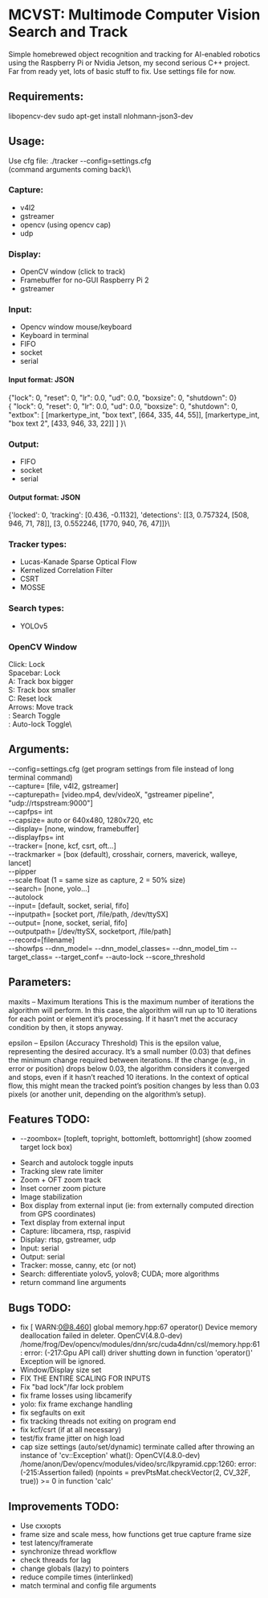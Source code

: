 # MCVST: Multimode Computer Vision Search and Track
Simple homebrewed object recognition and tracking for AI-enabled robotics using the Raspberry Pi or Nvidia Jetson, my second serious C++ project. \
Far from ready yet, lots of basic stuff to fix. Use settings file for now.

## Requirements:
libopencv-dev
sudo apt-get install nlohmann-json3-dev

## Usage:
Use cfg file: ./tracker --config=settings.cfg\
(command arguments coming back)\

### Capture:
* v4l2 
* gstreamer
* opencv (using opencv cap)
* udp

### Display:
* OpenCV window (click to track)
* Framebuffer for no-GUI Raspberry Pi 2
* gstreamer

### Input:
* Opencv window mouse/keyboard
* Keyboard in terminal
* FIFO
* socket
* serial

#### Input format: JSON
{"lock": 0, "reset": 0, "lr": 0.0, "ud": 0.0, "boxsize": 0, "shutdown": 0}\
{
    "lock": 0, 
    "reset": 0, 
    "lr": 0.0, 
    "ud": 0.0, 
    "boxsize": 0, 
    "shutdown": 0, 
    "extbox": [
        [markertype_int, "box text", [664, 335, 44, 55]],
        [markertype_int, "box text 2", [433, 946, 33, 22]]
    ]
}\

### Output:
* FIFO
* socket
* serial

#### Output format: JSON
{'locked': 0, 'tracking': [0.436, -0.1132], 'detections': [[3, 0.757324, [508, 946, 71, 78]], [3, 0.552246, [1770, 940, 76, 47]]}\


### Tracker types:
* Lucas-Kanade Sparse Optical Flow
* Kernelized Correlation Filter
* CSRT
* MOSSE

### Search types:
* YOLOv5

### OpenCV Window
Click: Lock\
Spacebar: Lock\
A: Track box bigger\
S: Track box smaller\
C: Reset lock\
Arrows: Move track\
 : Search Toggle\
 : Auto-lock Toggle\

## Arguments:
--config=settings.cfg (get program settings from file instead of long terminal command)\
--capture= [file, v4l2, gstreamer]\
--capturepath= [video.mp4, dev/videoX, "gstreamer pipeline", "udp://rtspstream:9000"]\
--capfps= int\
--capsize= auto or 640x480, 1280x720, etc\
--display= [none, window, framebuffer]\
--displayfps= int\
--tracker= [none, kcf, csrt, oft...]\
--trackmarker = [box (default), crosshair, corners, maverick, walleye, lancet]\
--pipper\
--scale float (1 = same size as capture, 2 = 50% size)\
--search= [none, yolo...]\
--autolock\
--input= [default, socket, serial, fifo]\
--inputpath= [socket port, /file/path, /dev/ttySX]\
--output= [none, socket, serial, fifo]\
--outputpath= [/dev/ttySX, socketport, /file/path]\
--record=[filename]\
--showfps
--dnn_model=
--dnn_model_classes=
--dnn_model_tim
--target_class=
--target_conf=
--auto-lock
--score_threshold

## Parameters:
maxits – Maximum Iterations
This is the maximum number of iterations the algorithm will perform. In this case, the algorithm will run up to 10 iterations for each point or element it’s processing. If it hasn’t met the accuracy condition by then, it stops anyway.

epsilon – Epsilon (Accuracy Threshold)
This is the epsilon value, representing the desired accuracy. It’s a small number (0.03) that defines the minimum change required between iterations. If the change (e.g., in error or position) drops below 0.03, the algorithm considers it converged and stops, even if it hasn’t reached 10 iterations. In the context of optical flow, this might mean the tracked point’s position changes by less than 0.03 pixels (or another unit, depending on the algorithm’s setup).



## Features TODO:
* --zoombox= [topleft, topright, bottomleft, bottomright] (show zoomed target lock box)
- Search and autolock toggle inputs
- Tracking slew rate limiter
- Zoom + OFT zoom track
- Inset corner zoom picture
- Image stabilization
- Box display from external input (ie: from externally computed direction from GPS coordinates)
- Text display from external input 
- Capture: libcamera, rtsp, raspivid
- Display: rtsp, gstreamer, udp
- Input: serial
- Output: serial
- Tracker: mosse, canny, etc (or not)
- Search: differentiate yolov5, yolov8; CUDA; more algorithms
- return command line arguments

## Bugs TODO:
- fix [ WARN:0@8.460] global memory.hpp:67 operator() Device memory deallocation failed in deleter.
OpenCV(4.8.0-dev) /home/frog/Dev/opencv/modules/dnn/src/cuda4dnn/csl/memory.hpp:61: error: (-217:Gpu API call) driver shutting down in function 'operator()'
Exception will be ignored.
- Window/Display size set
- FIX THE ENTIRE SCALING FOR INPUTS
- Fix "bad lock"/far lock problem
- fix frame losses using libcamerify
- yolo:
    fix frame exchange handling
- fix segfaults on exit
- fix tracking threads not exiting on program end
- fix kcf/csrt (if at all necessary)
- test/fix frame jitter on high load
- cap size settings (auto/set/dynamic)
terminate called after throwing an instance of 'cv::Exception'
  what():  OpenCV(4.8.0-dev) /home/anon/Dev/opencv/modules/video/src/lkpyramid.cpp:1260: error: (-215:Assertion failed) (npoints = prevPtsMat.checkVector(2, CV_32F, true)) >= 0 in function 'calc'


## Improvements TODO:
- Use cxxopts
- frame size and scale mess, how functions get true capture frame size
- test latency/framerate
- synchronize thread workflow
- check threads for lag
- change globals (lazy) to pointers
- reduce compile times (interlinked)
- match terminal and config file arguments

